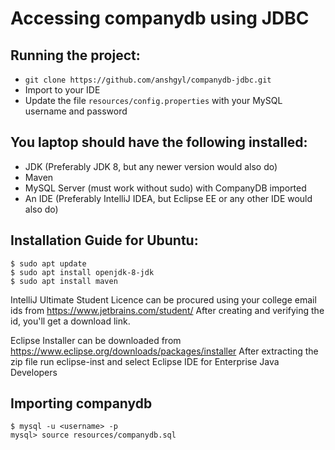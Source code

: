 # Accessing companydb using JDBC

## Running the project:
* ``` git clone https://github.com/anshgyl/companydb-jdbc.git ```
* Import to your IDE
* Update the file ``` resources/config.properties ``` with your MySQL username and password

## You laptop should have the following installed:
   
* JDK (Preferably JDK 8, but any newer version would also do)
* Maven
* MySQL Server (must work without sudo) with CompanyDB imported
* An IDE (Preferably IntelliJ IDEA, but Eclipse EE or any other IDE would also do)

## Installation Guide for Ubuntu:
```
$ sudo apt update
$ sudo apt install openjdk-8-jdk
$ sudo apt install maven
```

IntelliJ Ultimate Student Licence can be procured using your college email ids from https://www.jetbrains.com/student/
After creating and verifying the id, you'll get a download link.

Eclipse Installer can be downloaded from https://www.eclipse.org/downloads/packages/installer
After extracting the zip file run eclipse-inst and select Eclipse IDE for Enterprise Java Developers

## Importing companydb
```
$ mysql -u <username> -p
mysql> source resources/companydb.sql
```